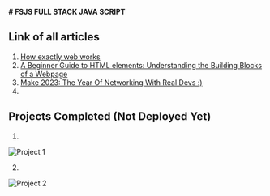 **# FSJS FULL STACK JAVA SCRIPT**

## Link of all articles

1. [How exactly web works](https://sourbhatt.hashnode.dev/)
2. [A Beginner Guide to HTML elements: Understanding the Building Blocks of a Webpage](https://sourbhatt.hashnode.dev/a-beginner-guide-to-html-elements-understanding-the-building-blocks-of-a-webpage)
3. [Make 2023: The Year Of Networking With Real Devs :)](https://sourbhatt.hashnode.dev/make-2023-the-year-of-networking-with-real-devs)
4.

## Projects Completed (Not Deployed Yet)

1.

![Project 1](../FSJS2.0/HTML-CSS/PROJECT-1/Output/output.png)

2.

![Project 2](../FSJS2.0/HTML-CSS/PROJECT-2/Output/output.png)

